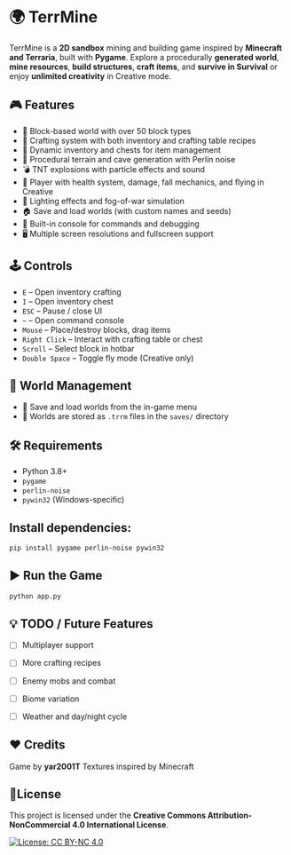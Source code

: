 # 🌍 TerrMine

TerrMine is a **2D sandbox** mining and building game inspired by **Minecraft and Terraria**, built with **Pygame**. Explore a procedurally **generated world**, **mine resources**, **build structures**, **craft items**, and **survive in Survival** or enjoy **unlimited creativity** in Creative mode.

## 🎮 Features

- 🧱 Block-based world with over 50 block types
- 🔨 Crafting system with both inventory and crafting table recipes
- 🧰 Dynamic inventory and chests for item management
- 🌲 Procedural terrain and cave generation with Perlin noise
- 💣 TNT explosions with particle effects and sound
- 🧍 Player with health system, damage, fall mechanics, and flying in Creative
- 🔦 Lighting effects and fog-of-war simulation
- 🏠 Save and load worlds (with custom names and seeds)
- 🧪 Built-in console for commands and debugging
- 🖥️ Multiple screen resolutions and fullscreen support

## 🕹️ Controls

- `E` – Open inventory crafting
- `I` – Open inventory chest
- `ESC` – Pause / close UI
- `~` – Open command console
- `Mouse` – Place/destroy blocks, drag items
- `Right Click` – Interact with crafting table or chest
- `Scroll` – Select block in hotbar
- `Double Space` – Toggle fly mode (Creative only)

## 📁 World Management

- 🔄 Save and load worlds from the in-game menu
- 💾 Worlds are stored as `.trrm` files in the `saves/` directory

## 🛠️ Requirements

- Python 3.8+
- `pygame`
- `perlin-noise`
- `pywin32` (Windows-specific)

## Install dependencies:

```bash
pip install pygame perlin-noise pywin32
```

## ▶️ Run the Game

```bash
python app.py
```

## 💡 TODO / Future Features

- [ ] Multiplayer support

- [ ] More crafting recipes

- [ ] Enemy mobs and combat

- [ ] Biome variation

- [ ] Weather and day/night cycle

## ❤️ Credits

Game by **yar2001T**
Textures inspired by Minecraft

## 📄License

This project is licensed under the **Creative Commons Attribution-NonCommercial 4.0 International License**.

[![License: CC BY-NC 4.0](https://licensebuttons.net/l/by-nc/4.0/88x31.png)](http://creativecommons.org/licenses/by-nc/4.0/)
